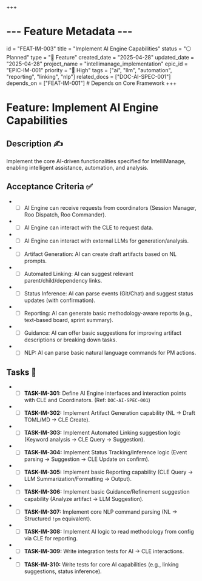 +++
# --- Feature Metadata ---
id = "FEAT-IM-003"
title = "Implement AI Engine Capabilities"
status = "⚪️ Planned"
type = "🌟 Feature"
created_date = "2025-04-28"
updated_date = "2025-04-28"
project_name = "intellimanage_implementation"
epic_id = "EPIC-IM-001"
priority = "🔼 High"
tags = ["ai", "llm", "automation", "reporting", "linking", "nlp"]
related_docs = ["DOC-AI-SPEC-001"]
depends_on = ["FEAT-IM-001"] # Depends on Core Framework
+++

# Feature: Implement AI Engine Capabilities

## Description ✍️

Implement the core AI-driven functionalities specified for IntelliManage, enabling intelligent assistance, automation, and analysis.

## Acceptance Criteria ✅

*   - [ ] AI Engine can receive requests from coordinators (Session Manager, Roo Dispatch, Roo Commander).
*   - [ ] AI Engine can interact with the CLE to request data.
*   - [ ] AI Engine can interact with external LLMs for generation/analysis.
*   - [ ] Artifact Generation: AI can create draft artifacts based on NL prompts.
*   - [ ] Automated Linking: AI can suggest relevant parent/child/dependency links.
*   - [ ] Status Inference: AI can parse events (Git/Chat) and suggest status updates (with confirmation).
*   - [ ] Reporting: AI can generate basic methodology-aware reports (e.g., text-based board, sprint summary).
*   - [ ] Guidance: AI can offer basic suggestions for improving artifact descriptions or breaking down tasks.
*   - [ ] NLP: AI can parse basic natural language commands for PM actions.

## Tasks 📝

*   - [ ] **TASK-IM-301:** Define AI Engine interfaces and interaction points with CLE and Coordinators. (Ref: `DOC-AI-SPEC-001`)
*   - [ ] **TASK-IM-302:** Implement Artifact Generation capability (NL -> Draft TOML/MD -> CLE Create).
*   - [ ] **TASK-IM-303:** Implement Automated Linking suggestion logic (Keyword analysis -> CLE Query -> Suggestion).
*   - [ ] **TASK-IM-304:** Implement Status Tracking/Inference logic (Event parsing -> Suggestion -> CLE Update on confirm).
*   - [ ] **TASK-IM-305:** Implement basic Reporting capability (CLE Query -> LLM Summarization/Formatting -> Output).
*   - [ ] **TASK-IM-306:** Implement basic Guidance/Refinement suggestion capability (Analyze artifact -> LLM Suggestion).
*   - [ ] **TASK-IM-307:** Implement core NLP command parsing (NL -> Structured `!pm` equivalent).
*   - [ ] **TASK-IM-308:** Implement AI logic to read methodology from config via CLE for reporting.
*   - [ ] **TASK-IM-309:** Write integration tests for AI -> CLE interactions.
*   - [ ] **TASK-IM-310:** Write tests for core AI capabilities (e.g., linking suggestions, status inference).
